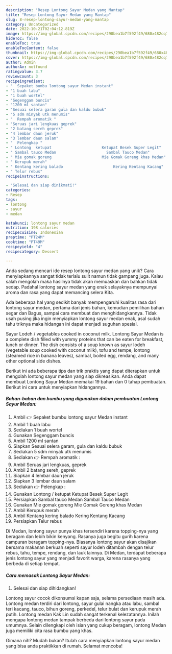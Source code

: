 ```yaml
---
description: "Resep Lontong Sayur Medan yang Mantap"
title: "Resep Lontong Sayur Medan yang Mantap"
slug: 8-resep-lontong-sayur-medan-yang-mantap
category: Uncategorized
date: 2022-10-21T02:04:12.819Z
image: https://img-global.cpcdn.com/recipes/290bea1b7f592f49/680x482cq70/lontong-sayur-medan-foto-resep-utama.jpg
hideToc: false
enableToc: true
enableTocContent: false
thumbnail: https://img-global.cpcdn.com/recipes/290bea1b7f592f49/680x482cq70/lontong-sayur-medan-foto-resep-utama.jpg
cover: https://img-global.cpcdn.com/recipes/290bea1b7f592f49/680x482cq70/lontong-sayur-medan-foto-resep-utama.jpg
author: Admin
authorAv: notfound
ratingvalue: 3.7
reviewcount: 3
recipeingredient:
- "  Sepaket bumbu lontong sayur Medan instant"
- "1 buah labu"
- "1 buah wortel"
- "Segenggam buncis"
- "1200 ml santan"
- "Sesuai selera garam gula dan kaldu bubuk"
- "5 sdm minyak utk menumis"
- "  Rempah aromatik "
- "Seruas jari lengkuas geprek"
- "2 batang sereh geprek"
- "4 lembar daun jeruk"
- "3 lembar daun salam"
- "  Pelengkap "
- " Lontong  ketupat                      Ketupat Besek Super Legit"
- " Sambal tauco Medan                      Sambal Tauco Medan"
- " Mie gomak goreng                      Mie Gomak Goreng khas Medan"
- " Kerupuk merah"
- " Kentang kering balado                      Kering Kentang Kacang"
- " Telur rebus"
recipeinstructions:

- "Selesai dan siap dinikmati!"
categories:
- Resep
tags:
- lontong
- sayur
- medan

katakunci: lontong sayur medan 
nutrition: 198 calories
recipecuisine: Indonesian
preptime: "PT24M"
cooktime: "PT49M"
recipeyield: "4"
recipecategory: Dessert

---
```





Anda sedang mencari ide resep lontong sayur medan yang unik? Cara menyiapkannya sangat tidak terlalu sulit namun tidak gampang juga. Kalau salah mengolah maka hasilnya tidak akan memuaskan dan bahkan tidak sedap. Padahal lontong sayur medan yang enak selayaknya mempunyai aroma dan rasa yang dapat memancing selera Kita.





Ada beberapa hal yang sedikit banyak mempengaruhi kualitas rasa dari lontong sayur medan, pertama dari jenis bahan, kemudian pemilihan bahan segar dan Bagus, sampai cara membuat dan menghidangkannya. Tidak usah pusing jika ingin menyiapkan lontong sayur medan enak,      asal sudah tahu triknya maka hidangan ini dapat menjadi suguhan spesial.














Sayur Lodeh / vegetables cooked in coconut milk. Lontong Sayur Medan is a complete dish filled with yummy proteins that can be eaten for breakfast, lunch or dinner. The dish consists of a soup known as sayur lodeh (vegetable soup cooked with coconut milk), tofu and tempe, lontong (steamed rice in banana leaves), sambal, boiled egg, rendang, and many other optional side dishes.






Berikut ini ada beberapa tips dan trik praktis yang dapat diterapkan untuk mengolah lontong sayur medan yang siap dikreasikan. Anda dapat membuat Lontong Sayur Medan memakai 19 bahan dan 0 tahap pembuatan. Berikut ini cara untuk menyiapkan hidangannya.

<!--inarticleads1-->

##### Bahan-bahan dan bumbu yang digunakan dalam pembuatan Lontong Sayur Medan:

1. Ambil  👉 Sepaket bumbu lontong sayur Medan instant
1. Ambil 1 buah labu
1. Sediakan 1 buah wortel
1. Gunakan Segenggam buncis
1. Ambil 1200 ml santan
1. Siapkan Sesuai selera garam, gula dan kaldu bubuk
1. Sediakan 5 sdm minyak utk menumis
1. Sediakan  👉 Rempah aromatik :
1. Ambil Seruas jari lengkuas, geprek
1. Ambil 2 batang sereh, geprek
1. Siapkan 4 lembar daun jeruk
1. Siapkan 3 lembar daun salam
1. Sediakan  👉 Pelengkap :
1. Gunakan  Lontong / ketupat                      Ketupat Besek Super Legit
1. Persiapkan  Sambal tauco Medan                      Sambal Tauco Medan
1. Gunakan  Mie gomak goreng                      Mie Gomak Goreng khas Medan
1. Ambil  Kerupuk merah
1. Ambil  Kentang kering balado                      Kering Kentang Kacang
1. Persiapkan  Telur rebus


Di Medan, lontong sayur punya khas tersendiri karena topping-nya yang beragam dan lebih bikin kenyang. Rasanya juga begitu gurih karena campuran beragam topping-nya. Biasanya lontong sayur akan disajikan bersama makanan berkuah seperti sayur lodeh ditambah dengan telur rebus, tahu, tempe, rendang, dan lauk lainnya. Di Medan, terdapat beberapa jenis lontong sayur yang menjadi favorit warga, karena rasanya yang berbeda di setiap tempat. 

<!--inarticleads2-->

##### Cara memasak Lontong Sayur Medan:


1. Selesai dan siap dihidangkan!

Lontong sayur cocok dikonsumsi kapan saja, selama persediaan masih ada. Lontong medan terdiri dari lontong, sayur gulai nangka atau labu, sambal teri kacang, tauco, bihun goreng, perkedel, telur bulat dan kerupuk merah putih. Lontong medan Kak Lin sudah sangat terkenal kelezatannya. Inilah mengapa lontong medan tampak berbeda dari lontong sayur pada umumnya. Selain dilengkapi oleh isian yang cukup beragam, lontong Medan juga memiliki cita rasa bumbu yang khas. 

Gimana nih? Mudah bukan? Itulah cara menyiapkan lontong sayur medan yang bisa anda praktikkan di rumah. Selamat mencoba!
